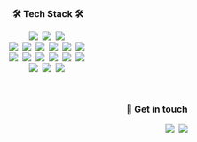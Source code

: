 
  

<h3 align="center">🛠  Tech Stack 🛠</h3>
<p align="center">
</p>
<p align="center">
  <img src="https://img.shields.io/badge/C-A8B9CC?style=flat-square&logo=C&logoColor=white"/></a>&nbsp   
  <img src="https://img.shields.io/badge/C++-00599C?style=flat-square&logo=C%2B%2B&logoColor=white"/></a>&nbsp 
  <img src="https://img.shields.io/badge/Java-007396?style=flat-square&logo=Java&logoColor=white"/></a>&nbsp   
  <br>
  <img src="https://img.shields.io/badge/HTML5-E34F26?style=flat-square&logo=HTML5&logoColor=white"/></a>&nbsp   
  <img src="https://img.shields.io/badge/CSS3-1572B6?style=flat-square&logo=css3&logoColor=white"/></a>&nbsp  
  <img src="https://img.shields.io/badge/Javascript-ffb13b?style=flat-square&logo=javascript&logoColor=white"/></a>&nbsp 
  <img src="https://img.shields.io/badge/JQuery-0769AD?style=flat-square&logo=Go&logoColor=white"/></a>&nbsp 
  <img src="https://img.shields.io/badge/React-61DAFB?style=flat-square&logo=Go&logoColor=blue"/></a>&nbsp 
  <img src="https://img.shields.io/badge/Next.js-000000?style=flat-square&logo=Go&logoColor=white"/></a>&nbsp 
  <br>
  <img src="https://img.shields.io/badge/Spring-6DB33F?style=flat-square&logo=Spring&logoColor=white"/></a>&nbsp    
  <img src="https://img.shields.io/badge/SpringBoot-6DB33F?style=flat-square&logo=Spring&logoColor=white"/></a>&nbsp
  <img src="https://img.shields.io/badge/aws-333664?style=flat-square&logo=amazon-aws&logoColor=white"/></a>&nbsp  
  <img src="https://img.shields.io/badge/Mysql-E6B91E?style=flat-square&logo=MySql&logoColor=white"/></a>&nbsp   
  <img src="https://img.shields.io/badge/MariaDB-003545?style=flat-square&logo=amazon-aws&logoColor=white"/></a>&nbsp  
  <img src="https://img.shields.io/badge/S3-569A31?style=flat-square&logo=amazon-aws&logoColor=white"/></a>&nbsp   
  <br>
  <img src="https://img.shields.io/badge/ElasticSearch-005571?style=flat-square&logo=amazon-aws&logoColor=white"/></a>&nbsp
  <img src="https://img.shields.io/badge/Github Actions-2088FF?style=flat-square&logo=MySql&logoColor=white"/></a>&nbsp 
  <img src="https://img.shields.io/badge/Sentry-362D59?style=flat-square&logo=MySql&logoColor=white"/></a>&nbsp 
</p> 


  
<br>
<h3 align="right"> 👜 Get in touch </h3>
<p align="right">
  <a href="https://sooolog.dev"><img src="https://img.shields.io/badge/sooolog.dev-222222?style=flat-square&logo=Vimeo&logoColor=white&link=https://sooolog.dev"/></a>&nbsp
  <a href="mailto:merlinsbeard303@gmail.com"><img src="https://img.shields.io/badge/Gmail-d14836?style=flat-square&logo=Gmail&logoColor=white&link=merlinsbeard303@gmail.com"/></a>
</p>


